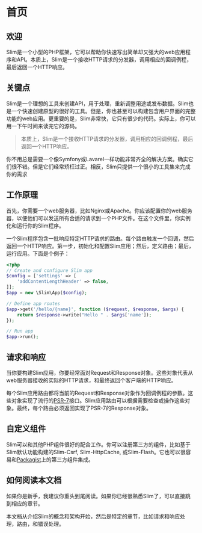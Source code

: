 # 首页

## 欢迎

Slim是一个小型的PHP框架，它可以帮助你快速写出简单却又强大的web应用程序和API。本质上，Slim是一个接收HTTP请求的分发器，调用相应的回调例程，最后返回一个HTTP响应。

## 关键点

Slim是一个理想的工具来创建API，用于处理，重新调整用途或发布数据。Slim也是一个快速创建原型的很好的工具。但是，你也甚至可以构建包含用户界面的完整功能的web应用。更重要的是，Slim非常快，它只有很少的代码。实际上，你可以用一下午时间来读完它的源码。

> 本质上，Slim是一个接收HTTP请求的分发器，调用相应的回调例程，最后返回一个HTTP响应。

你不用总是需要一个像Symfony或Lavarel一样功能非常齐全的解决方案。确实它们很不错。但是它们经常矫枉过正。相反，Slim只提供一个很小的工具集来完成你的需求

## 工作原理

首先，你需要一个web服务器，比如Nginx或Apache。你应该配置你的web服务器，以便他们可以发送所有合适的请求到一个PHP文件。在这个文件里，你实例化和运行你的Slim程序。

一个Slim程序包含一批响应特定HTTP请求的路由。每个路由触发一个回调，然后返回一个HTTP响应。第一步，初始化和配置Slim应用；然后，定义路由；最后，运行应用。下面是个例子：

```php
<?php
// Create and configure Slim app
$config = ['settings' => [
    'addContentLengthHeader' => false,
]];
$app = new \Slim\App($config);

// Define app routes
$app->get('/hello/{name}', function ($request, $response, $args) {
    return $response->write("Hello " . $args['name']);
});

// Run app
$app->run();
```

## 请求和响应

当你要构建Slim应用，你要经常面对Request和Response对象。这些对象代表从web服务器接收的实际的HTTP请求，和最终返回个客户端的HTTP响应。

每个Slim应用路由都将当前的Request和Response对象作为回调例程的参数。这些对象实现了流行的[PSR-7](https://www.slimframework.com/docs/v3/concepts/value-objects.html)接口。Slim应用路由可以根据需要检查或操作这些对象。最终，每个路由必须返回实现了PSR-7的Response对象。

## 自定义组件

Slim可以和其他PHP组件很好的配合工作。你可以注册第三方的组件，比如基于Slim默认功能构建的Slim-Csrf, Slim-HttpCache, 或Slim-Flash。它也可以很容易和[Packagist](https://packagist.org/)上的第三方组件集成。

## 如何阅读本文档

如果你是新手，我建议你重头到尾阅读。如果你已经很熟悉Slim了，可以直接跳到相应的章节。

本文档从介绍Slim的概念和架构开始，然后是特定的章节，比如请求和响应处理，路由，和错误处理。

